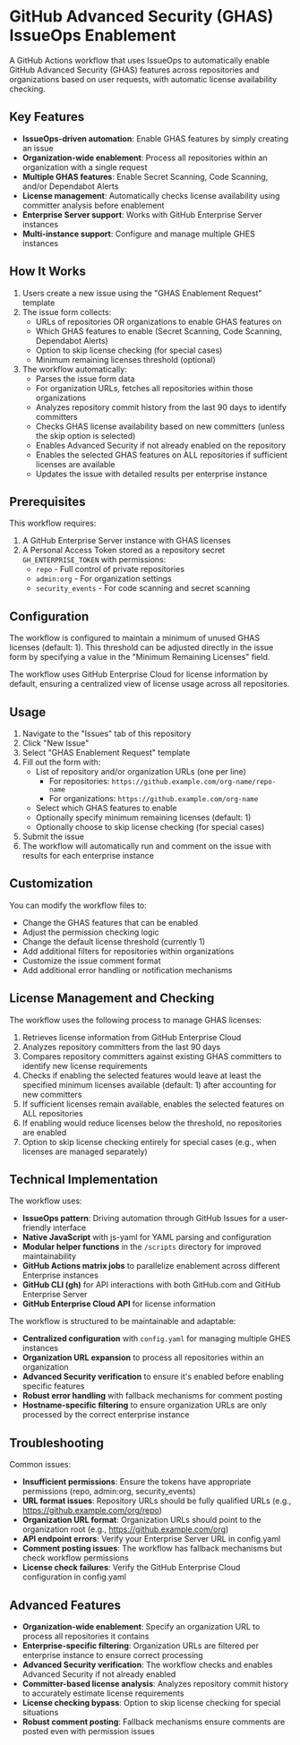 # GitHub Advanced Security (GHAS) IssueOps Enablement

A GitHub Actions workflow that uses IssueOps to automatically enable GitHub Advanced Security (GHAS) features across repositories and organizations based on user requests, with automatic license availability checking.

## Key Features

- **IssueOps-driven automation**: Enable GHAS features by simply creating an issue
- **Organization-wide enablement**: Process all repositories within an organization with a single request
- **Multiple GHAS features**: Enable Secret Scanning, Code Scanning, and/or Dependabot Alerts
- **License management**: Automatically checks license availability using committer analysis before enablement
- **Enterprise Server support**: Works with GitHub Enterprise Server instances
- **Multi-instance support**: Configure and manage multiple GHES instances

## How It Works

1. Users create a new issue using the "GHAS Enablement Request" template
2. The issue form collects:
   - URLs of repositories OR organizations to enable GHAS features on
   - Which GHAS features to enable (Secret Scanning, Code Scanning, Dependabot Alerts)
   - Option to skip license checking (for special cases)
   - Minimum remaining licenses threshold (optional)
3. The workflow automatically:
   - Parses the issue form data
   - For organization URLs, fetches all repositories within those organizations
   - Analyzes repository commit history from the last 90 days to identify committers
   - Checks GHAS license availability based on new committers (unless the skip option is selected)
   - Enables Advanced Security if not already enabled on the repository
   - Enables the selected GHAS features on ALL repositories if sufficient licenses are available
   - Updates the issue with detailed results per enterprise instance

## Prerequisites

This workflow requires:

1. A GitHub Enterprise Server instance with GHAS licenses
2. A Personal Access Token stored as a repository secret `GH_ENTERPRISE_TOKEN` with permissions:
   - `repo` - Full control of private repositories
   - `admin:org` - For organization settings
   - `security_events` - For code scanning and secret scanning

## Configuration

The workflow is configured to maintain a minimum of unused GHAS licenses (default: 1). This threshold can be adjusted directly in the issue form by specifying a value in the "Minimum Remaining Licenses" field.

The workflow uses GitHub Enterprise Cloud for license information by default, ensuring a centralized view of license usage across all repositories.

## Usage

1. Navigate to the "Issues" tab of this repository
2. Click "New Issue"
3. Select "GHAS Enablement Request" template
4. Fill out the form with:
   - List of repository and/or organization URLs (one per line)
     - For repositories: `https://github.example.com/org-name/repo-name`
     - For organizations: `https://github.example.com/org-name`
   - Select which GHAS features to enable
   - Optionally specify minimum remaining licenses (default: 1)
   - Optionally choose to skip license checking (for special cases)
5. Submit the issue
6. The workflow will automatically run and comment on the issue with results for each enterprise instance

## Customization

You can modify the workflow files to:
- Change the GHAS features that can be enabled
- Adjust the permission checking logic
- Change the default license threshold (currently 1)
- Add additional filters for repositories within organizations
- Customize the issue comment format
- Add additional error handling or notification mechanisms

## License Management and Checking

The workflow uses the following process to manage GHAS licenses:
1. Retrieves license information from GitHub Enterprise Cloud
2. Analyzes repository committers from the last 90 days
3. Compares repository committers against existing GHAS committers to identify new license requirements
4. Checks if enabling the selected features would leave at least the specified minimum licenses available (default: 1) after accounting for new committers
5. If sufficient licenses remain available, enables the selected features on ALL repositories
6. If enabling would reduce licenses below the threshold, no repositories are enabled
7. Option to skip license checking entirely for special cases (e.g., when licenses are managed separately)

## Technical Implementation

The workflow uses:
- **IssueOps pattern**: Driving automation through GitHub Issues for a user-friendly interface
- **Native JavaScript** with js-yaml for YAML parsing and configuration
- **Modular helper functions** in the `/scripts` directory for improved maintainability
- **GitHub Actions matrix jobs** to parallelize enablement across different Enterprise instances
- **GitHub CLI (gh)** for API interactions with both GitHub.com and GitHub Enterprise Server
- **GitHub Enterprise Cloud API** for license information

The workflow is structured to be maintainable and adaptable:
- **Centralized configuration** with `config.yaml` for managing multiple GHES instances
- **Organization URL expansion** to process all repositories within an organization
- **Advanced Security verification** to ensure it's enabled before enabling specific features
- **Robust error handling** with fallback mechanisms for comment posting
- **Hostname-specific filtering** to ensure organization URLs are only processed by the correct enterprise instance

## Troubleshooting

Common issues:
- **Insufficient permissions**: Ensure the tokens have appropriate permissions (repo, admin:org, security_events)
- **URL format issues**: Repository URLs should be fully qualified URLs (e.g., https://github.example.com/org/repo)
- **Organization URL format**: Organization URLs should point to the organization root (e.g., https://github.example.com/org)
- **API endpoint errors**: Verify your Enterprise Server URL in config.yaml
- **Comment posting issues**: The workflow has fallback mechanisms but check workflow permissions
- **License check failures**: Verify the GitHub Enterprise Cloud configuration in config.yaml

## Advanced Features

- **Organization-wide enablement**: Specify an organization URL to process all repositories it contains
- **Enterprise-specific filtering**: Organization URLs are filtered per enterprise instance to ensure correct processing
- **Advanced Security verification**: The workflow checks and enables Advanced Security if not already enabled
- **Committer-based license analysis**: Analyzes repository commit history to accurately estimate license requirements
- **License checking bypass**: Option to skip license checking for special situations
- **Robust comment posting**: Fallback mechanisms ensure comments are posted even with permission issues